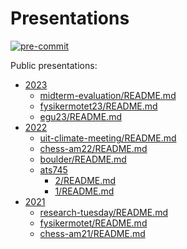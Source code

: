 # Presentations

[![pre-commit](https://img.shields.io/badge/pre--commit-enabled-brightgreen?logo=pre-commit&logoColor=white)](https://github.com/pre-commit/pre-commit)

Public presentations:

- [2023](./2023)
  - [midterm-evaluation/README.md](./2023/midterm-evaluation/README.md)
  - [fysikermotet23/README.md](./2023/fysikermotet23/README.md)
  - [egu23/README.md](./2023/egu23/README.md)
- [2022](./2022)
  - [uit-climate-meeting/README.md](./2022/uit-climate-meeting/README.md)
  - [chess-am22/README.md](./2022/chess-am22/README.md)
  - [boulder/README.md](./2022/boulder/README.md)
  - [ats745](./2022/ats745)
    - [2/README.md](./2022/ats745/2/README.md)
    - [1/README.md](./2022/ats745/1/README.md)
- [2021](./2021)
  - [research-tuesday/README.md](./2021/research-tuesday/README.md)
  - [fysikermotet/README.md](./2021/fysikermotet/README.md)
  - [chess-am21/README.md](./2021/chess-am21/README.md)
